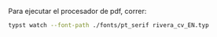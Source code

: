 Para ejecutar el procesador de pdf, correr:

```bash
typst watch --font-path ./fonts/pt_serif rivera_cv_EN.typ 
```
